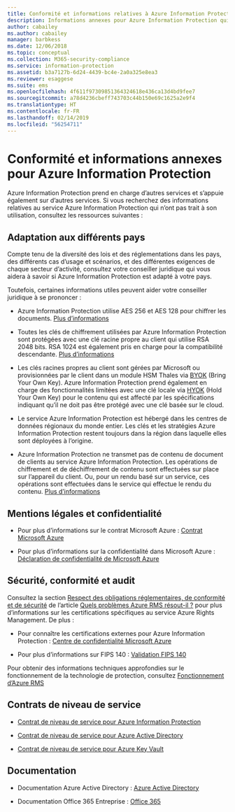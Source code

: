```yaml
---
title: Conformité et informations relatives à Azure Information Protection
description: Informations annexes pour Azure Information Protection qui concernent notamment les mentions légales, la conformité et les contrats de niveau de service.
author: cabailey
ms.author: cabailey
manager: barbkess
ms.date: 12/06/2018
ms.topic: conceptual
ms.collection: M365-security-compliance
ms.service: information-protection
ms.assetid: b3a7127b-6d24-4439-bc4e-2a0a325e8ea3
ms.reviewer: esaggese
ms.suite: ems
ms.openlocfilehash: 4f611f97309851364324618e436ca13d4bd9fee7
ms.sourcegitcommit: a78d4236cbeff743703c44b150e69c1625a2e9f4
ms.translationtype: HT
ms.contentlocale: fr-FR
ms.lasthandoff: 02/14/2019
ms.locfileid: "56254711"
---
```

# <a name="compliance-and-supporting-information-for-azureinformation-protection"></a>Conformité et informations annexes pour Azure Information Protection

Azure Information Protection prend en charge d’autres services et s’appuie également sur d’autres services. Si vous recherchez des informations relatives au service Azure Information Protection qui n’ont pas trait à son utilisation, consultez les ressources suivantes :

## <a name="suitability-for-different-countries"></a>Adaptation aux différents pays

Compte tenu de la diversité des lois et des réglementations dans les pays, des différents cas d’usage et scénarios, et des différentes exigences de chaque secteur d’activité, consultez votre conseiller juridique qui vous aidera à savoir si Azure Information Protection est adapté à votre pays.

Toutefois, certaines informations utiles peuvent aider votre conseiller juridique à se prononcer :

- Azure Information Protection utilise AES 256 et AES 128 pour chiffrer les documents. [Plus d’informations](./how-does-it-work.md#cryptographic-controls-used-by-azure-rms-algorithms-and-key-lengths)

- Toutes les clés de chiffrement utilisées par Azure Information Protection sont protégées avec une clé racine propre au client qui utilise RSA 2048 bits. RSA 1024 est également pris en charge pour la compatibilité descendante. [Plus d’informations](./how-does-it-work.md#cryptographic-controls-used-by-azure-rms-algorithms-and-key-lengths)

- Les clés racines propres au client sont gérées par Microsoft ou provisionnées par le client dans un module HSM Thales via [BYOK](plan-implement-tenant-key.md) (Bring Your Own Key). Azure Information Protection prend également en charge des fonctionnalités limitées avec une clé locale via [HYOK](configure-adrms-restrictions.md) (Hold Your Own Key) pour le contenu qui est affecté par les spécifications indiquant qu’il ne doit pas être protégé avec une clé basée sur le cloud.

- Le service Azure Information Protection est hébergé dans les centres de données régionaux du monde entier. Les clés et les stratégies Azure Information Protection restent toujours dans la région dans laquelle elles sont déployées à l’origine.
 
- Azure Information Protection ne transmet pas de contenu de document de clients au service Azure Information Protection. Les opérations de chiffrement et de déchiffrement de contenu sont effectuées sur place sur l’appareil du client. Ou, pour un rendu basé sur un service, ces opérations sont effectuées dans le service qui effectue le rendu du contenu. [Plus d’informations](./how-does-it-work.md)

## <a name="legal-and-privacy"></a>Mentions légales et confidentialité

- Pour plus d’informations sur le contrat Microsoft Azure : [Contrat Microsoft Azure](https://azure.microsoft.com/support/legal/subscription-agreement/)

- Pour plus d’informations sur la confidentialité dans Microsoft Azure : [Déclaration de confidentialité de Microsoft Azure](https://azure.microsoft.com/support/legal/privacy-statement/)

## <a name="security-compliance-and-auditing"></a>Sécurité, conformité et audit

Consultez la section [Respect des obligations réglementaires, de conformité et de sécurité](./what-is-azure-rms.md#security-compliance-and-regulatory-requirements) de l’article [Quels problèmes Azure RMS résout-il ?](./azure-rms-problems-it-solves.md) pour plus d’informations sur les certifications spécifiques au service Azure Rights Management. De plus :

- Pour connaître les certifications externes pour Azure Information Protection : [Centre de confidentialité Microsoft Azure](https://azure.microsoft.com/support/trust-center/)

- Pour plus d’informations sur FIPS 140 : [Validation FIPS 140](https://technet.microsoft.com/library/security/cc750357.aspx)

Pour obtenir des informations techniques approfondies sur le fonctionnement de la technologie de protection, consultez [Fonctionnement d’Azure RMS](./how-does-it-work.md) 

## <a name="service-level-agreements"></a>Contrats de niveau de service

- [Contrat de niveau de service pour Azure Information Protection](https://azure.microsoft.com/support/legal/sla/information-protection/v1_0/)

- [Contrat de niveau de service pour Azure Active Directory](https://azure.microsoft.com/support/legal/sla/active-directory/v1_0/)

- [Contrat de niveau de service pour Azure Key Vault](https://azure.microsoft.com/support/legal/sla/key-vault/v1_0/)

## <a name="documentation"></a>Documentation

- Documentation Azure Active Directory : [Azure Active Directory](/azure/active-directory/fundamentals/active-directory-whatis)

- Documentation Office 365 Entreprise : [Office 365](https://docs.microsoft.com/en-us/Office365/Enterprise/)

